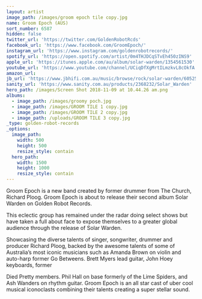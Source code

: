 ```yaml
---
layout: artist
image_path: /images/groom epoch tile copy.jpg
name: Groom Epoch (AUS)
sort_number: 6587
hidden: false
twitter_url: 'https://twitter.com/GoldenRobotRcds'
facebook_url: 'https://www.facebook.com/GroomEpoch/'
instagram_url: 'https://www.instagram.com/goldenrobotrecords/'
spotify_url: 'https://open.spotify.com/artist/0m4THJDCqSTvEh450zINS9'
apple_url: 'https://itunes.apple.com/au/album/solar-warden/1354561530'
youtube_url: 'https://www.youtube.com/channel/UCiqDfXgMrtILmzkvL8cOkfA'
amazon_url:
jb_url: 'https://www.jbhifi.com.au/music/browse/rock/solar-warden/605254/'
sanity_url: 'https://www.sanity.com.au/products/2368232/Solar_Warden'
hero_path: /images/Screen Shot 2018-11-09 at 10.44.26 am.png
albums:
  - image_path: /images/groomy poch.jpg
  - image_path: /images/GROOM TILE 1 copy.jpg
  - image_path: /images/GROOM TILE 2 copy.jpg
  - image_path: /uploads/GROOM TILE 3 copy.jpg
_type: golden-robot-records
_options:
  image_path:
    width: 500
    height: 500
    resize_style: contain
  hero_path:
    width: 1500
    height: 1000
    resize_style: contain
---
```


Groom Epoch is a new band created by former drummer from The Church, Richard Ploog. Groom Epoch is about to release their second album Solar Warden on Golden Robot Records.

This eclectic group has remained under the radar doing select shows but have taken a full about face to expose themselves to a greater global audience through the release of Solar Warden.

Showcasing the diverse talents of singer, songwriter, drummer and producer Richard Ploog, backed by the awesome talents of some of Australia’s most iconic musicians such as Amanda Brown on violin and auto-harp former Go Betweens. Brett Myers lead guitar, John Hoey keyboards, former

Died Pretty members. Phil Hall on base formerly of the Lime Spiders, and Ash Wanders on rhythm guitar. Groom Epoch is an all star cast of uber cool musical iconoclasts combining their talents creating a super stellar sound.